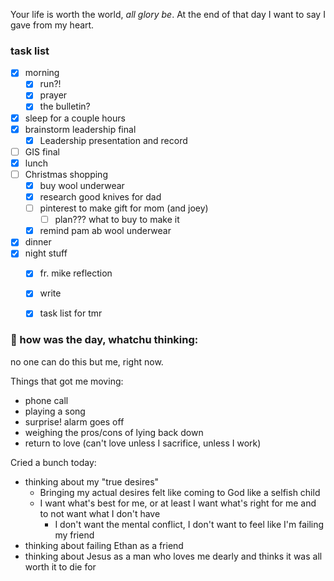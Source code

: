 
Your life is worth the world, *all glory be*.
At the end of that day I want to say I gave from my heart.

### task list
- [x] morning
	- [x] run?!
	- [x] prayer
	- [x] the bulletin?
- [x] sleep for a couple hours
- [x] brainstorm leadership final
	- [x] Leadership presentation and record
- [ ] GIS final
- [x] lunch
- [ ] Christmas shopping
	- [x] buy wool underwear
	- [x] research good knives for dad
	- [ ] pinterest to make gift for mom (and joey)
		- [ ] plan??? what to buy to make it
	- [x] remind pam ab wool underwear
- [x] dinner
- [x] night stuff
	- [x] fr. mike reflection
	- [x] write
	- [x] task list for tmr


### 📝 how was the day, whatchu thinking:

no one can do this but me, right now.

Things that got me moving:
- phone call
- playing a song
- surprise! alarm goes off
- weighing the pros/cons of lying back down
- return to love (can't love unless I sacrifice, unless I work)

Cried a bunch today:
- thinking about my "true desires"
	- Bringing my actual desires felt like coming to God like a selfish child
	- I want what's best for me, or at least I want what's right for me and to not want what I don't have
		- I don't want the mental conflict, I don't want to feel like I'm failing my friend
- thinking about failing Ethan as a friend
- thinking about Jesus as a man who loves me dearly and thinks it was all worth it to die for
